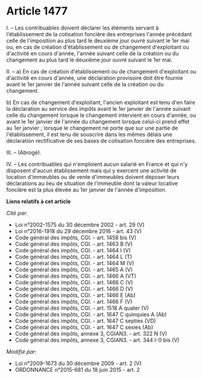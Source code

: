 # Article 1477

I. – Les contribuables doivent déclarer les éléments servant à l'établissement de la cotisation foncière des entreprises
l'année précédant celle de l'imposition au plus tard le deuxième jour ouvré suivant le 1er mai ou, en cas de création
d'établissement ou de changement d'exploitant ou d'activité en cours d'année, l'année suivant celle de la création ou du
changement au plus tard le deuxième jour ouvré suivant le 1er mai.

II. – a) En cas de création d'établissement ou de changement d'exploitant ou d'activité en cours d'année, une déclaration
provisoire doit être fournie avant le 1er janvier de l'année suivant celle de la création ou du changement.

b) En cas de changement d'exploitant, l'ancien exploitant est tenu d'en faire la déclaration au service des impôts avant le
1er janvier de l'année suivant celle du changement lorsque le changement intervient en cours d'année, ou avant le 1er janvier
de l'année du changement lorsque celui-ci prend effet au 1er janvier ; lorsque le changement ne porte que sur une partie de
l'établissement, il est tenu de souscrire dans les mêmes délais une déclaration rectificative de ses bases de cotisation
foncière des entreprises.

III. – (Abrogé).

IV. – Les contribuables qui n'emploient aucun salarié en France et qui n'y disposent d'aucun établissement mais qui y
exercent une activité de location d'immeubles ou de vente d'immeubles doivent déposer leurs déclarations au lieu de situation
de l'immeuble dont la valeur locative foncière est la plus élevée au 1er janvier de l'année d'imposition.

**Liens relatifs à cet article**

_Cité par_:

  - Loi n°2002-1575 du 30 décembre 2002 - art. 29 (V)
  - Loi n°2016-1918 du 29 décembre 2016 - art. 43 (V)
  - Code général des impôts, CGI. - art. 1458 bis (V)
  - Code général des impôts, CGI. - art. 1463 B (V)
  - Code général des impôts, CGI. - art. 1464 I (V)
  - Code général des impôts, CGI. - art. 1464 L (T)
  - Code général des impôts, CGI. - art. 1464 M (V)
  - Code général des impôts, CGI. - art. 1465 A (V)
  - Code général des impôts, CGI. - art. 1466 A (VT)
  - Code général des impôts, CGI. - art. 1466 C (V)
  - Code général des impôts, CGI. - art. 1466 D (V)
  - Code général des impôts, CGI. - art. 1466 E (Ab)
  - Code général des impôts, CGI. - art. 1466 F (V)
  - Code général des impôts, CGI. - art. 1518 A quater (V)
  - Code général des impôts, CGI. - art. 1647 C quinquies A (Ab)
  - Code général des impôts, CGI. - art. 1647 C septies (VD)
  - Code général des impôts, CGI. - art. 1647 C sexies (Ab)
  - Code général des impôts, annexe 3, CGIAN3. - art. 322 N (V)
  - Code général des impôts, annexe 3, CGIAN3. - art. 344 I-0 bis (V)

_Modifié par_:

  - Loi n°2009-1673 du 30 décembre 2009 - art. 2 (V)
  - ORDONNANCE n°2015-681 du 18 juin 2015 - art. 2
